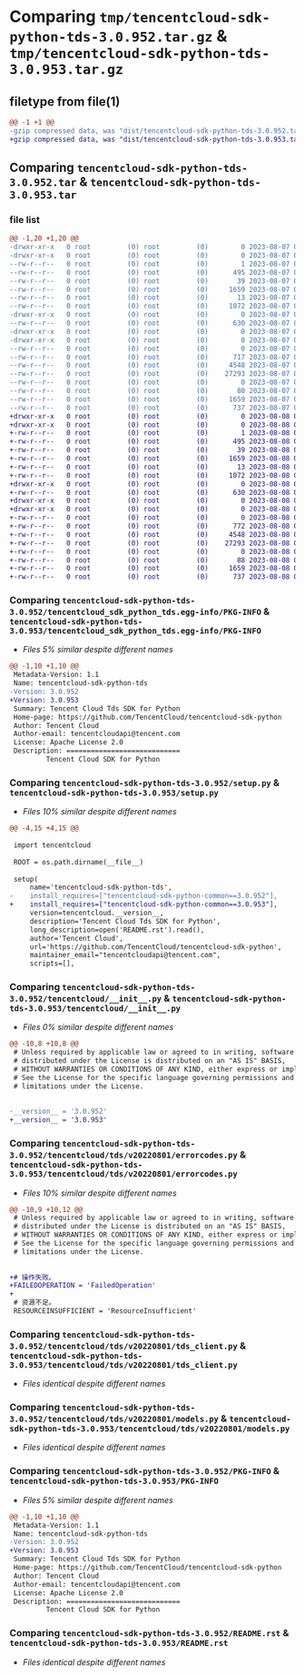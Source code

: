# Comparing `tmp/tencentcloud-sdk-python-tds-3.0.952.tar.gz` & `tmp/tencentcloud-sdk-python-tds-3.0.953.tar.gz`

## filetype from file(1)

```diff
@@ -1 +1 @@
-gzip compressed data, was "dist/tencentcloud-sdk-python-tds-3.0.952.tar", last modified: Mon Aug  7 09:03:45 2023, max compression
+gzip compressed data, was "dist/tencentcloud-sdk-python-tds-3.0.953.tar", last modified: Tue Aug  8 00:33:42 2023, max compression
```

## Comparing `tencentcloud-sdk-python-tds-3.0.952.tar` & `tencentcloud-sdk-python-tds-3.0.953.tar`

### file list

```diff
@@ -1,20 +1,20 @@
-drwxr-xr-x   0 root         (0) root         (0)        0 2023-08-07 09:03:45.000000 tencentcloud-sdk-python-tds-3.0.952/
-drwxr-xr-x   0 root         (0) root         (0)        0 2023-08-07 09:03:45.000000 tencentcloud-sdk-python-tds-3.0.952/tencentcloud_sdk_python_tds.egg-info/
--rw-r--r--   0 root         (0) root         (0)        1 2023-08-07 09:03:45.000000 tencentcloud-sdk-python-tds-3.0.952/tencentcloud_sdk_python_tds.egg-info/dependency_links.txt
--rw-r--r--   0 root         (0) root         (0)      495 2023-08-07 09:03:45.000000 tencentcloud-sdk-python-tds-3.0.952/tencentcloud_sdk_python_tds.egg-info/SOURCES.txt
--rw-r--r--   0 root         (0) root         (0)       39 2023-08-07 09:03:45.000000 tencentcloud-sdk-python-tds-3.0.952/tencentcloud_sdk_python_tds.egg-info/requires.txt
--rw-r--r--   0 root         (0) root         (0)     1659 2023-08-07 09:03:45.000000 tencentcloud-sdk-python-tds-3.0.952/tencentcloud_sdk_python_tds.egg-info/PKG-INFO
--rw-r--r--   0 root         (0) root         (0)       13 2023-08-07 09:03:45.000000 tencentcloud-sdk-python-tds-3.0.952/tencentcloud_sdk_python_tds.egg-info/top_level.txt
--rw-r--r--   0 root         (0) root         (0)     1072 2023-08-07 09:03:45.000000 tencentcloud-sdk-python-tds-3.0.952/setup.py
-drwxr-xr-x   0 root         (0) root         (0)        0 2023-08-07 09:03:45.000000 tencentcloud-sdk-python-tds-3.0.952/tencentcloud/
--rw-r--r--   0 root         (0) root         (0)      630 2023-08-07 09:03:45.000000 tencentcloud-sdk-python-tds-3.0.952/tencentcloud/__init__.py
-drwxr-xr-x   0 root         (0) root         (0)        0 2023-08-07 09:03:45.000000 tencentcloud-sdk-python-tds-3.0.952/tencentcloud/tds/
-drwxr-xr-x   0 root         (0) root         (0)        0 2023-08-07 09:03:45.000000 tencentcloud-sdk-python-tds-3.0.952/tencentcloud/tds/v20220801/
--rw-r--r--   0 root         (0) root         (0)        0 2023-08-07 09:03:45.000000 tencentcloud-sdk-python-tds-3.0.952/tencentcloud/tds/v20220801/__init__.py
--rw-r--r--   0 root         (0) root         (0)      717 2023-08-07 09:03:45.000000 tencentcloud-sdk-python-tds-3.0.952/tencentcloud/tds/v20220801/errorcodes.py
--rw-r--r--   0 root         (0) root         (0)     4548 2023-08-07 09:03:45.000000 tencentcloud-sdk-python-tds-3.0.952/tencentcloud/tds/v20220801/tds_client.py
--rw-r--r--   0 root         (0) root         (0)    27293 2023-08-07 09:03:45.000000 tencentcloud-sdk-python-tds-3.0.952/tencentcloud/tds/v20220801/models.py
--rw-r--r--   0 root         (0) root         (0)        0 2023-08-07 09:03:45.000000 tencentcloud-sdk-python-tds-3.0.952/tencentcloud/tds/__init__.py
--rw-r--r--   0 root         (0) root         (0)       88 2023-08-07 09:03:45.000000 tencentcloud-sdk-python-tds-3.0.952/setup.cfg
--rw-r--r--   0 root         (0) root         (0)     1659 2023-08-07 09:03:45.000000 tencentcloud-sdk-python-tds-3.0.952/PKG-INFO
--rw-r--r--   0 root         (0) root         (0)      737 2023-08-07 09:03:45.000000 tencentcloud-sdk-python-tds-3.0.952/README.rst
+drwxr-xr-x   0 root         (0) root         (0)        0 2023-08-08 00:33:42.000000 tencentcloud-sdk-python-tds-3.0.953/
+drwxr-xr-x   0 root         (0) root         (0)        0 2023-08-08 00:33:42.000000 tencentcloud-sdk-python-tds-3.0.953/tencentcloud_sdk_python_tds.egg-info/
+-rw-r--r--   0 root         (0) root         (0)        1 2023-08-08 00:33:42.000000 tencentcloud-sdk-python-tds-3.0.953/tencentcloud_sdk_python_tds.egg-info/dependency_links.txt
+-rw-r--r--   0 root         (0) root         (0)      495 2023-08-08 00:33:42.000000 tencentcloud-sdk-python-tds-3.0.953/tencentcloud_sdk_python_tds.egg-info/SOURCES.txt
+-rw-r--r--   0 root         (0) root         (0)       39 2023-08-08 00:33:42.000000 tencentcloud-sdk-python-tds-3.0.953/tencentcloud_sdk_python_tds.egg-info/requires.txt
+-rw-r--r--   0 root         (0) root         (0)     1659 2023-08-08 00:33:42.000000 tencentcloud-sdk-python-tds-3.0.953/tencentcloud_sdk_python_tds.egg-info/PKG-INFO
+-rw-r--r--   0 root         (0) root         (0)       13 2023-08-08 00:33:42.000000 tencentcloud-sdk-python-tds-3.0.953/tencentcloud_sdk_python_tds.egg-info/top_level.txt
+-rw-r--r--   0 root         (0) root         (0)     1072 2023-08-08 00:33:42.000000 tencentcloud-sdk-python-tds-3.0.953/setup.py
+drwxr-xr-x   0 root         (0) root         (0)        0 2023-08-08 00:33:42.000000 tencentcloud-sdk-python-tds-3.0.953/tencentcloud/
+-rw-r--r--   0 root         (0) root         (0)      630 2023-08-08 00:33:42.000000 tencentcloud-sdk-python-tds-3.0.953/tencentcloud/__init__.py
+drwxr-xr-x   0 root         (0) root         (0)        0 2023-08-08 00:33:42.000000 tencentcloud-sdk-python-tds-3.0.953/tencentcloud/tds/
+drwxr-xr-x   0 root         (0) root         (0)        0 2023-08-08 00:33:42.000000 tencentcloud-sdk-python-tds-3.0.953/tencentcloud/tds/v20220801/
+-rw-r--r--   0 root         (0) root         (0)        0 2023-08-08 00:33:42.000000 tencentcloud-sdk-python-tds-3.0.953/tencentcloud/tds/v20220801/__init__.py
+-rw-r--r--   0 root         (0) root         (0)      772 2023-08-08 00:33:42.000000 tencentcloud-sdk-python-tds-3.0.953/tencentcloud/tds/v20220801/errorcodes.py
+-rw-r--r--   0 root         (0) root         (0)     4548 2023-08-08 00:33:42.000000 tencentcloud-sdk-python-tds-3.0.953/tencentcloud/tds/v20220801/tds_client.py
+-rw-r--r--   0 root         (0) root         (0)    27293 2023-08-08 00:33:42.000000 tencentcloud-sdk-python-tds-3.0.953/tencentcloud/tds/v20220801/models.py
+-rw-r--r--   0 root         (0) root         (0)        0 2023-08-08 00:33:42.000000 tencentcloud-sdk-python-tds-3.0.953/tencentcloud/tds/__init__.py
+-rw-r--r--   0 root         (0) root         (0)       88 2023-08-08 00:33:42.000000 tencentcloud-sdk-python-tds-3.0.953/setup.cfg
+-rw-r--r--   0 root         (0) root         (0)     1659 2023-08-08 00:33:42.000000 tencentcloud-sdk-python-tds-3.0.953/PKG-INFO
+-rw-r--r--   0 root         (0) root         (0)      737 2023-08-08 00:33:42.000000 tencentcloud-sdk-python-tds-3.0.953/README.rst
```

### Comparing `tencentcloud-sdk-python-tds-3.0.952/tencentcloud_sdk_python_tds.egg-info/PKG-INFO` & `tencentcloud-sdk-python-tds-3.0.953/tencentcloud_sdk_python_tds.egg-info/PKG-INFO`

 * *Files 5% similar despite different names*

```diff
@@ -1,10 +1,10 @@
 Metadata-Version: 1.1
 Name: tencentcloud-sdk-python-tds
-Version: 3.0.952
+Version: 3.0.953
 Summary: Tencent Cloud Tds SDK for Python
 Home-page: https://github.com/TencentCloud/tencentcloud-sdk-python
 Author: Tencent Cloud
 Author-email: tencentcloudapi@tencent.com
 License: Apache License 2.0
 Description: ============================
         Tencent Cloud SDK for Python
```

### Comparing `tencentcloud-sdk-python-tds-3.0.952/setup.py` & `tencentcloud-sdk-python-tds-3.0.953/setup.py`

 * *Files 10% similar despite different names*

```diff
@@ -4,15 +4,15 @@
 
 import tencentcloud
 
 ROOT = os.path.dirname(__file__)
 
 setup(
     name='tencentcloud-sdk-python-tds',
-    install_requires=["tencentcloud-sdk-python-common==3.0.952"],
+    install_requires=["tencentcloud-sdk-python-common==3.0.953"],
     version=tencentcloud.__version__,
     description='Tencent Cloud Tds SDK for Python',
     long_description=open('README.rst').read(),
     author='Tencent Cloud',
     url='https://github.com/TencentCloud/tencentcloud-sdk-python',
     maintainer_email="tencentcloudapi@tencent.com",
     scripts=[],
```

### Comparing `tencentcloud-sdk-python-tds-3.0.952/tencentcloud/__init__.py` & `tencentcloud-sdk-python-tds-3.0.953/tencentcloud/__init__.py`

 * *Files 0% similar despite different names*

```diff
@@ -10,8 +10,8 @@
 # Unless required by applicable law or agreed to in writing, software
 # distributed under the License is distributed on an "AS IS" BASIS,
 # WITHOUT WARRANTIES OR CONDITIONS OF ANY KIND, either express or implied.
 # See the License for the specific language governing permissions and
 # limitations under the License.
 
 
-__version__ = '3.0.952'
+__version__ = '3.0.953'
```

### Comparing `tencentcloud-sdk-python-tds-3.0.952/tencentcloud/tds/v20220801/errorcodes.py` & `tencentcloud-sdk-python-tds-3.0.953/tencentcloud/tds/v20220801/errorcodes.py`

 * *Files 10% similar despite different names*

```diff
@@ -10,9 +10,12 @@
 # Unless required by applicable law or agreed to in writing, software
 # distributed under the License is distributed on an "AS IS" BASIS,
 # WITHOUT WARRANTIES OR CONDITIONS OF ANY KIND, either express or implied.
 # See the License for the specific language governing permissions and
 # limitations under the License.
 
 
+# 操作失败。
+FAILEDOPERATION = 'FailedOperation'
+
 # 资源不足。
 RESOURCEINSUFFICIENT = 'ResourceInsufficient'
```

### Comparing `tencentcloud-sdk-python-tds-3.0.952/tencentcloud/tds/v20220801/tds_client.py` & `tencentcloud-sdk-python-tds-3.0.953/tencentcloud/tds/v20220801/tds_client.py`

 * *Files identical despite different names*

### Comparing `tencentcloud-sdk-python-tds-3.0.952/tencentcloud/tds/v20220801/models.py` & `tencentcloud-sdk-python-tds-3.0.953/tencentcloud/tds/v20220801/models.py`

 * *Files identical despite different names*

### Comparing `tencentcloud-sdk-python-tds-3.0.952/PKG-INFO` & `tencentcloud-sdk-python-tds-3.0.953/PKG-INFO`

 * *Files 5% similar despite different names*

```diff
@@ -1,10 +1,10 @@
 Metadata-Version: 1.1
 Name: tencentcloud-sdk-python-tds
-Version: 3.0.952
+Version: 3.0.953
 Summary: Tencent Cloud Tds SDK for Python
 Home-page: https://github.com/TencentCloud/tencentcloud-sdk-python
 Author: Tencent Cloud
 Author-email: tencentcloudapi@tencent.com
 License: Apache License 2.0
 Description: ============================
         Tencent Cloud SDK for Python
```

### Comparing `tencentcloud-sdk-python-tds-3.0.952/README.rst` & `tencentcloud-sdk-python-tds-3.0.953/README.rst`

 * *Files identical despite different names*

